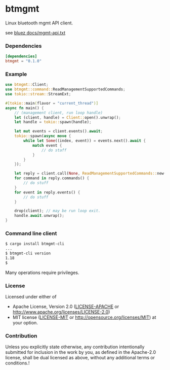 # btmgmt

Linux bluetooth mgmt API client.

see [bluez docs/mgmt-api.txt](https://git.kernel.org/pub/scm/bluetooth/bluez.git/plain/doc/mgmt-api.txt)

### Dependencies

```toml
[dependencies]
btmgmt = "0.1.0"
```

### Example

```rust
use btmgmt::Client;
use btmgmt::command::ReadManagementSupportedCommands;
use tokio::stream::StreamExt;

#[tokio::main(flavor = "current_thread")]
async fn main() {
    // (management client, run loop handle)
    let (client, handle) = Client::open().unwrap();
    let handle = tokio::spawn(handle);

    let mut events = client.events().await;
    tokio::spawn(async move {
        while let Some((index, event)) = events.next().await {
            match event {
                // do staff
            }
        }
    });

    let reply = client.call(None, ReadManagementSupportedCommands::new()).await.unwrap();
    for command in reply.commands() {
        // do stuff
    }
    for event in reply.events() {
        // do stuff
    }

    drop(client); // may be run loop exit.
    handle.await.unwrap();
}
```

### Command line client

```bash
$ cargo install btmgmt-cli
...
$ btmgmt-cli version
1.18
$
```

Many operations require privileges.

### License

Licensed under either of
* Apache License, Version 2.0
  ([LICENSE-APACHE](LICENSE-APACHE) or http://www.apache.org/licenses/LICENSE-2.0)
* MIT license
  ([LICENSE-MIT](LICENSE-MIT) or http://opensource.org/licenses/MIT)
at your option.

### Contribution

Unless you explicitly state otherwise, any contribution intentionally submitted
for inclusion in the work by you, as defined in the Apache-2.0 license, shall be
dual licensed as above, without any additional terms or conditions.!
